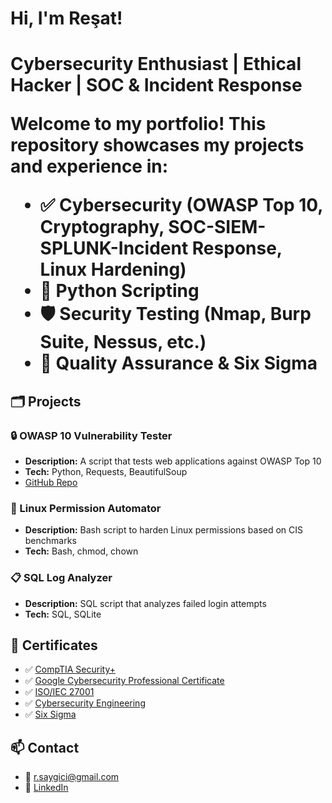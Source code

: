 

<h1>Hi, I'm Reşat!<h1>

Cybersecurity Enthusiast | Ethical Hacker | SOC & Incident Response

Welcome to my portfolio! This repository showcases my projects and experience in:

- ✅ Cybersecurity (OWASP Top 10, Cryptography, SOC-SIEM-SPLUNK-Incident Response, Linux Hardening)
- 🐍 Python Scripting
- 🛡️ Security Testing (Nmap, Burp Suite, Nessus, etc.)
- 🧪 Quality Assurance & Six Sigma

## 🗂️ Projects

### 🔒 OWASP 10 Vulnerability Tester
- **Description:** A script that tests web applications against OWASP Top 10
- **Tech:** Python, Requests, BeautifulSoup
- [GitHub Repo](https://github.com/rsaygici/owasp-tester)

### 🐧 Linux Permission Automator
- **Description:** Bash script to harden Linux permissions based on CIS benchmarks
- **Tech:** Bash, chmod, chown

### 📋 SQL Log Analyzer
- **Description:** SQL script that analyzes failed login attempts
- **Tech:** SQL, SQLite

## 📜 Certificates
- ✅ [CompTIA Security+](https://www.comptia.org/certifications/security)
- ✅ [Google Cybersecurity Professional Certificate](https://grow.google/certificates/cybersecurity/)
- ✅ [ISO/IEC 27001](https://www.skillfront.com/Badges/59121815553030)
- ✅ [Cybersecurity Engineering](https://www.linkedin.com/in/re%C5%9Fat-sayg%C4%B1c%C4%B1/details/certifications/1751215307297/single-media-viewer/?profileId=ACoAABq5YIUBIeBMWbe-fhXdNdEjgStb0XQDA8g)
- ✅ [Six Sigma](https://www.linkedin.com/learning/certificates/5e8c79ab77ee4588850aeb7d1dfff5d51adb9953a7de17662b77ff41e9626932?trk=backfilled_certificate&lipi=urn%3Ali%3Apage%3Ad_flagship3_profile_view_base_certifications_details%3Bb65vdja3T%2ByQ9DoJA8G7NQ%3D%3D)

## 📫 Contact
- 📧  r.saygici@gmail.com
- 🔗 [LinkedIn](https://www.linkedin.com/in/reşat-saygıcı)
